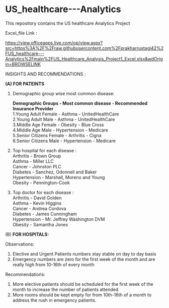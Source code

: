# US_healthcare---Analytics
This repository contains the US healthcare Analytics Project

Excel_file Link :<br />

https://view.officeapps.live.com/op/view.aspx?src=https%3A%2F%2Fraw.githubusercontent.com%2Fprakharrustagi42%2FUS_healthcare---Analytics%2Fmain%2FUS_Healthcare_Analysis_Project1_Excel.xlsx&wdOrigin=BROWSELINK <br />

INSIGHTS AND RECOMMENDATIONS :<br />

**(A) FOR PATEINTS**<br />

1) Demographic group wise most common disease:<br />
   
      **Demographic Groups -	Most common disease -	Recommended Insurance Provider**<br />
      1.Young Adult Female -	Asthma	- UnitedHealthCare<br />
      2.Young Adult Male	- Asthma	- UnitedHealthCare<br />
      3.Middle Age Female	- Obesity	- Blue Cross<br />
      4.Middle Age Male	 - Hypertension	-  Medicare<br />
      5.Senior Citizens Female	- Arthritis	 - Cigna<br />
      6.Senior Citizens Male	- Hypertension	  - Medicare<br />

2) Top hospital for each disease :<br />
        Arthritis	- Brown Group<br />
        Asthma - Miller LLC<br />
        Cancer - Johnston PLC<br />
        Diabetes - Sanchez, Odonnell and Baker<br />
        Hypertension - Marshall, Moreno and Young<br />
        Obesity - Pennington-Cook<br />

3) Top doctor for each disease :<br />
        Arthritis - David Golden<br />
        Asthma - Kevin Higgins<br />
        Cancer - Andrea Cordova<br />
        Diabetes - James Cunningham<br />
        Hypertension - Mr. Jeffrey Washington DVM<br />
        Obesity - 	Samantha Jones<br />

(B) **FOR HOSPITALS:** <br />

Observations: 
1) Elective and Urgent Patients numbers stay stable on day to day basis<br />
2) Emergency numbers are zero for the first week of the month and are really high from 10-16th of every month<br />

Recommendations:<br />
1) More elective patients should be scheduled for the first week of the month to increase the number of patients attended<br />
2) More rooms should be kept empty for from 10th-16th of a month to address the rush in emergency patients.<br />

  

	
     
     
